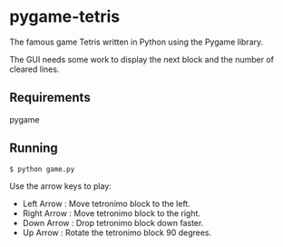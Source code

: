 pygame-tetris
=============

The famous game Tetris written in Python using the Pygame library. 

The GUI needs some work to display the next block and the number of cleared lines.

Requirements
------------

pygame

Running
-------

    $ python game.py

Use the arrow keys to play:

-   Left Arrow : Move tetronimo block to the left.
-   Right Arrow : Move tetronimo block to the right.
-   Down Arrow : Drop tetronimo block down faster.
-   Up Arrow : Rotate the tetronimo block 90 degrees.
